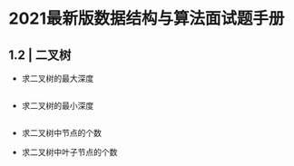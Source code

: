 # 2021最新版数据结构与算法⾯试题⼿册

## 1.2 | ⼆叉树

- 求⼆叉树的最⼤深度

```python
```



- 求⼆叉树的最⼩深度 

```python
```



- 求⼆叉树中节点的个数



- 求⼆叉树中叶⼦节点的个数